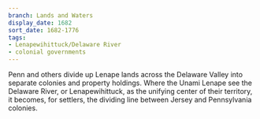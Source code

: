 ```yaml
---
branch: Lands and Waters
display_date: 1682
sort_date: 1682-1776
tags:
- Lenapewihittuck/Delaware River
- colonial governments
---
```


Penn and others divide up Lenape lands across the Delaware Valley into separate colonies and property holdings. Where the Unami Lenape see the Delaware River, or Lenapewihittuck, as the unifying center of their territory, it becomes, for settlers, the dividing line between Jersey and Pennsylvania colonies.